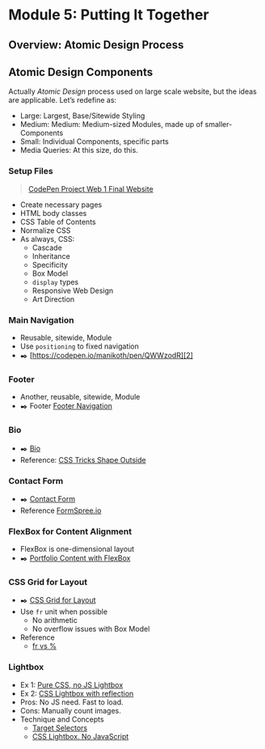 # Module 5: Putting It Together

## Overview: Atomic Design Process 

## Atomic Design Components
Actually _Atomic Design_ process used on large scale website, but the ideas are applicable. Let’s redefine as: 

* Large: Largest, Base/Sitewide Styling
* Medium: Medium: Medium-sized Modules, made up of smaller-Components
* Small: Individual Components, specific parts
* Media Queries: At this size, do this. 

### Setup Files

> [CodePen Project Web 1 Final Website][1]

* Create necessary pages
* HTML body classes
* CSS Table of Contents
* Normalize CSS
* As always, CSS: 
	* Cascade
	* Inheritance
	* Specificity
	* Box Model
	* `display` types
	* Responsive Web Design
	* Art Direction

### Main Navigation 
* Reusable, sitewide, Module
* Use `positioning` to fixed navigation
* :black_nib: [https://codepen.io/manikoth/pen/QWWzodR][2]

### Footer
* Another, reusable, sitewide, Module
* :black_nib: Footer [Footer Navigation][3]

### Bio
* :black_nib: [Bio][4]
* Reference: [CSS Tricks Shape Outside][5]

### Contact Form
* :black_nib: [Contact Form][6]
* Reference [FormSpree.io][7]

### FlexBox for Content Alignment
* FlexBox is one-dimensional layout
* :black_nib: [Portfolio Content with FlexBox][8]

### CSS Grid for Layout 
* :black_nib: [CSS Grid for Layout][9]
* Use `fr` unit when possible
	* No arithmetic
	* No overflow issues with Box Model
* Reference
	* [fr vs %][10]

### Lightbox
* Ex 1: [Pure CSS, no JS Lightbox][11]
* Ex 2: [CSS Lightbox with reflection][12]
* Pros: No JS need. Fast to load. 
* Cons: Manually count images.   
* Technique and Concepts
  * [Target Selectors](https://codepen.io/manikoth/pen/HkugC?editors=1100)
  * [CSS Lightbox. No JavaScript](https://codepen.io/manikoth/pen/pyJBGZ?editors=1100)


[1]:	https://codepen.io/manikoth/project/editor/DWpjRK
[2]:	https://codepen.io/manikoth/pen/QWWzodR
[3]:	https://codepen.io/manikoth/pen/oNNJOeJ?editors=1100
[4]:	https://codepen.io/manikoth/pen/oNNJOMO?editors=1100
[5]:	https://css-tricks.com/almanac/properties/s/shape-outside/
[6]:	https://codepen.io/manikoth/pen/jOOXdgd
[7]:	https://formspree.io/
[8]:	https://codepen.io/manikoth/pen/qBBLwOK?editors=1100
[9]:	https://codepen.io/manikoth/pen/oNNJVQq?editors=1100
[10]:	https://codepen.io/manikoth/pen/VwwqRxX
[11]:	https://codepen.io/dudleystorey/pen/izJkB?editors=1100
[12]:	https://codepen.io/PureCSS/pen/GzbRKO